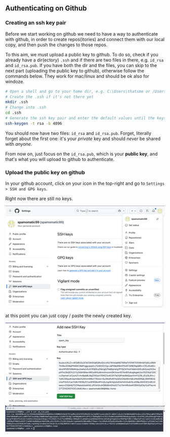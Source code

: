 ## Authenticating on Github

### Creating an ssh key pair

Before we start working on github we need to have a way to authenticate with github, in order to create repos(itories) and connect them with our local copy, and then push the changes to those repos.

To this aim, we must upload a public key to github. To do so, check if you already have a dir(ectory) `.ssh` and if there are two files in there, e.g. `id_rsa` and `id_rsa.pub`. If you have both the dir and the files, you can skip to the next part (uploading the public key to github), otherwise follow the commands below. They work for mac/linux and should be ok also for windoze.

```bash
# Open a shell and go to your home dir, e.g. C:\Users\thatsme or /Users/thatsme
# Create the .ssh if it's not there yet
mkdir .ssh
# Change into .ssh
cd .ssh
# Generate the ssh key pair and enter the default values until the keys are created
ssh-keygen -t rsa -b 4096
```

You should now have two files: `id_rsa` and `id_rsa.pub`. Forget, literally forget about the first one: it's your _private_ key and should _never_ be shared with _anyone_. 

From now on, just focus on the `id_rsa.pub`, which is your __public key__, and that's what you will upload to github to authenticate.



### Upload the public key on github

In your github account, click on your icon in the top-right and go to `Settings > SSH and GPG keys`. 

Right now there are still no keys.

![github_ssh_1](./assets/github_ssh_1.png)

at this point you can just copy / paste the newly created key.

![github_ssh_2](./assets/github_ssh_2.png)






